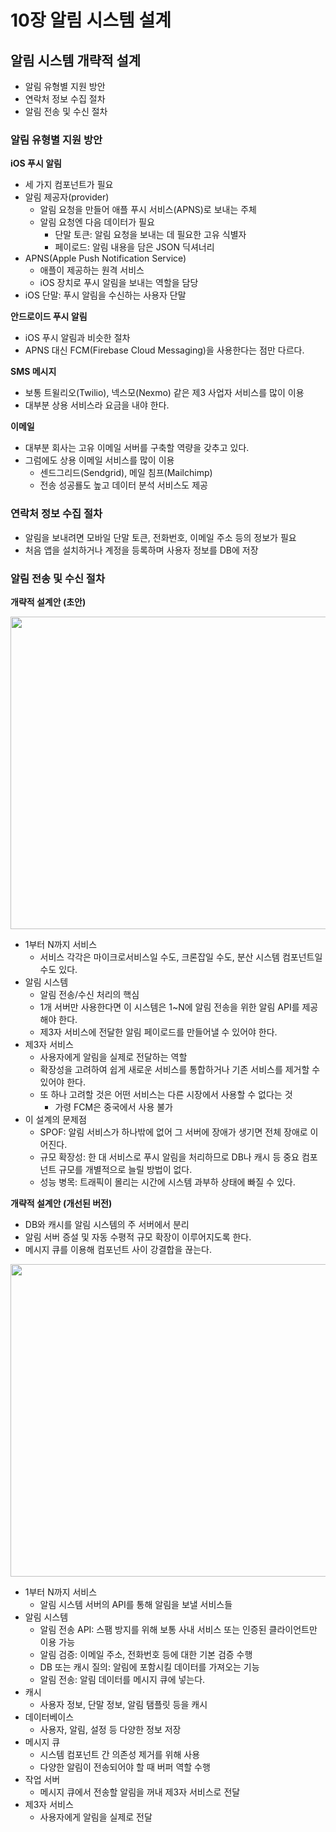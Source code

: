 # 10장 알림 시스템 설계

## 알림 시스템 개략적 설계

- 알림 유형별 지원 방안
- 연락처 정보 수집 절차
- 알림 전송 및 수신 절차

### 알림 유형별 지원 방안

**iOS 푸시 알림**

- 세 가지 컴포넌트가 필요
- 알림 제공자(provider)
    - 알림 요청을 만들어 애플 푸시 서비스(APNS)로 보내는 주체
    - 알림 요청엔 다음 데이터가 필요
        - 단말 토큰: 알림 요청을 보내는 데 필요한 고유 식별자
        - 페이로드: 알림 내용을 담은 JSON 딕셔너리
- APNS(Apple Push Notification Service)
    - 애플이 제공하는 원격 서비스
    - iOS 장치로 푸시 알림을 보내는 역할을 담당
- iOS 단말: 푸시 알림을 수신하는 사용자 단말

**안드로이드 푸시 알림**

- iOS 푸시 알림과 비슷한 절차
- APNS 대신 FCM(Firebase Cloud Messaging)을 사용한다는 점만 다르다.

**SMS 메시지**

- 보통 트윌리오(Twilio), 넥스모(Nexmo) 같은 제3 사업자 서비스를 많이 이용
- 대부분 상용 서비스라 요금을 내야 한다.

**이메일**

- 대부분 회사는 고유 이메일 서버를 구축할 역량을 갖추고 있다.
- 그럼에도 상용 이메일 서비스를 많이 이용
    - 센드그리드(Sendgrid), 메일 침프(Mailchimp)
    - 전송 성공룔도 높고 데이터 분석 서비스도 제공

### 연락처 정보 수집 절차

- 알림을 보내려면 모바일 단말 토큰, 전화번호, 이메일 주소 등의 정보가 필요
- 처음 앱을 설치하거나 계정을 등록하며 사용자 정보를 DB에 저장

### 알림 전송 및 수신 절차

**개략적 설계안 (초안)**

<img width=800 height=500 src="https://github.com/ldk980130/TIL/assets/78652144/d734d89d-3c97-464f-9b27-05b6a25c78df">

- 1부터 N까지 서비스
    - 서비스 각각은 마이크로서비스일 수도, 크론잡일 수도, 분산 시스템 컴포넌트일 수도 있다.
- 알림 시스템
    - 알림 전송/수신 처리의 핵심
    - 1개 서버만 사용한다면 이 시스템은 1~N에 알림 전송을 위한 알림 API를 제공해야 한다.
    - 제3자 서비스에 전달한 알림 페이로드를 만들어낼 수 있어야 한다.
- 제3자 서비스
    - 사용자에게 알림을 실제로 전달하는 역할
    - 확장성을 고려하여 쉽게 새로운 서비스를 통합하거나 기존 서비스를 제거할 수 있어야 한다.
    - 또 하나 고려할 것은 어떤 서비스는 다른 시장에서 사용할 수 없다는 것
        - 가령 FCM은 중국에서 사용 불가
- 이 설계의 문제점
    - SPOF: 알림 서비스가 하나밖에 없어 그 서버에 장애가 생기면 전체 장애로 이어진다.
    - 규모 확장성: 한 대 서비스로 푸시 알림을 처리하므로 DB나 캐시 등 중요 컴포넌트 규모를 개별적으로 늘릴 방법이 없다.
    - 성능 병목: 트래픽이 몰리는 시간에 시스템 과부하 상태에 빠질 수 있다.

**개략적 설계안 (개선된 버전)**

- DB와 캐시를 알림 시스템의 주 서버에서 분리
- 알림 서버 증설 및 자동 수평적 규모 확장이 이루어지도록 한다.
- 메시지 큐를 이용해 컴포넌트 사이 강결합을 끊는다.

<img width=800 height=500 src="https://github.com/ldk980130/TIL/assets/78652144/ad1cf9a6-723d-4080-87aa-120b4b9c3c04">

- 1부터 N까지 서비스
    - 알림 시스템 서버의 API를 통해 알림을 보낼 서비스들
- 알림 시스템
    - 알림 전송 API: 스팸 방지를 위해 보통 사내 서비스 또는 인증된 클라이언트만 이용 가능
    - 알림 검증: 이메일 주소, 전화번호 등에 대한 기본 검증 수행
    - DB 또는 캐시 질의: 알림에 포함시킬 데이터를 가져오는 기능
    - 알림 전송: 알림 데이터를 메시지 큐에 넣는다.
- 캐시
    - 사용자 정보, 단말 정보, 알림 탬플릿 등을 캐시
- 데이터베이스
    - 사용자, 알림, 설정 등 다양한 정보 저장
- 메시지 큐
    - 시스템 컴포넌트 간 의존성 제거를 위해 사용
    - 다양한 알림이 전송되어야 할 때 버퍼 역할 수행
- 작업 서버
    - 메시지 큐에서 전송할 알림을 꺼내 제3자 서비스로 전달
- 제3자 서비스
    - 사용자에게 알림을 실제로 전달
